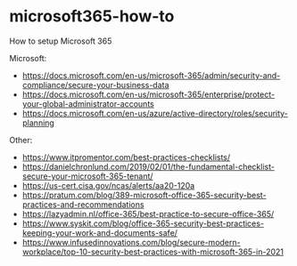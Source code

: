 # microsoft365-how-to
How to setup Microsoft 365

Microsoft:
- https://docs.microsoft.com/en-us/microsoft-365/admin/security-and-compliance/secure-your-business-data
- https://docs.microsoft.com/en-us/microsoft-365/enterprise/protect-your-global-administrator-accounts
- https://docs.microsoft.com/en-us/azure/active-directory/roles/security-planning

Other:
- https://www.itpromentor.com/best-practices-checklists/
- https://danielchronlund.com/2019/02/01/the-fundamental-checklist-secure-your-microsoft-365-tenant/
- https://us-cert.cisa.gov/ncas/alerts/aa20-120a
- https://pratum.com/blog/389-microsoft-office-365-security-best-practices-and-recommendations
- https://lazyadmin.nl/office-365/best-practice-to-secure-office-365/
- https://www.syskit.com/blog/office-365-security-best-practices-keeping-your-work-and-documents-safe/
- https://www.infusedinnovations.com/blog/secure-modern-workplace/top-10-security-best-practices-with-microsoft-365-in-2021
